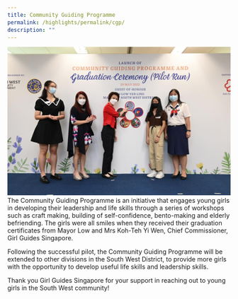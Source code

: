 ```yaml
---
title: Community Guiding Programme
permalink: /highlights/permalink/cgp/
description: ""
---
```

![](/images/Stories/285142775_10159736023556273_2509940014044507393_n.jpg)\
The Community Guiding Programme is an initiative that engages young girls in developing their leadership and life skills through a series of workshops such as craft making, building of self-confidence, bento-making and elderly befriending. The girls were all smiles when they received their graduation certificates from Mayor Low and Mrs Koh-Teh Yi Wen, Chief Commissioner, Girl Guides Singapore.

Following the successful pilot, the Community Guiding Programme will be extended to other divisions in the South West District, to provide more girls with the opportunity to develop useful life skills and leadership skills.

Thank you Girl Guides Singapore for your support in reaching out to young girls in the South West community!